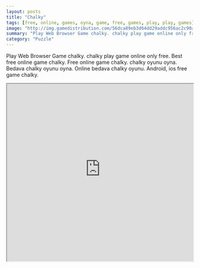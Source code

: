 ```yaml
---
layout: posts
title: "Chalky"
tags: [free, online, games, oyna, game, free, games, play, play, games]
image: "http://img.gamedistribution.com/56dca89eb3d64dd29addc956ac2c90ad.jpg"
summary: "Play Web Browser Game chalky. chalky play game online only free. Best free online game chalky. Free online game chalky. chalky oyunu oyna. Bedava chalky oyunu oyna. Online bedava chalky oyunu. Android, ios free game chalky."
category: "Puzzle"
---
```


Play Web Browser Game chalky. chalky play game online only free. Best free online game chalky. Free online game chalky. chalky oyunu oyna. Bedava chalky oyunu oyna. Online bedava chalky oyunu. Android, ios free game chalky.

<iframe width="100%" height="480px;" src="http://flash.gamedistribution.com?game=56dca89eb3d64dd29addc956ac2c90ad"></iframe>